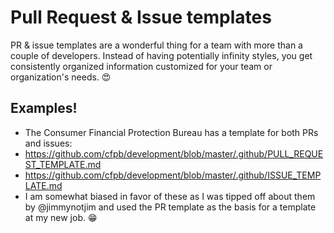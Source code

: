 # Pull Request & Issue templates

PR & issue templates are a wonderful thing for a team with more than a couple of developers. Instead of having potentially infinity styles, you get consistently organized information customized for your team or organization's needs. :heart_eyes:

## Examples!

* The Consumer Financial Protection Bureau has a template for both PRs and issues:
 * https://github.com/cfpb/development/blob/master/.github/PULL_REQUEST_TEMPLATE.md
 * https://github.com/cfpb/development/blob/master/.github/ISSUE_TEMPLATE.md
 * I am somewhat biased in favor of these as I was tipped off about them by @jimmynotjim and used the PR template as the basis for a template at my new job. :grin:

